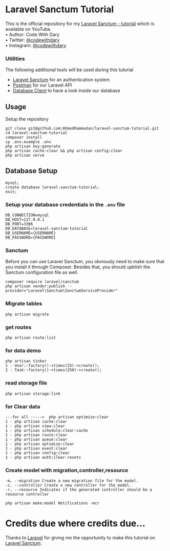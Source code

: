 # Laravel Sanctum Tutorial
This is the official repository for my [Laravel Sanctum - tutorial]() which is available on YouTube. <br>
•	Author: Code With Dary <br>
•	Twitter: [@codewithdary](https://twitter.com/codewithdary) <br>
•	Instagram: [@codewithdary](https://www.instagram.com/codewithdary/) <br>

### Utilities
The following additional tools will be used during this tutorial

- [Laravel Sanctum](https://laravel.com/docs/9.x/sanctum) for an authentication system
- [Postman](https://www.postman.com/) for our Laravel API
- [Database Client](https://tableplus.com/) to have a look inside our database

## Usage <br>
Setup the repository <br>
```
git clone git@github.com:AhmedRammadan/laravel-sanctum-tutorial.git
cd laravel-sanctum-tutorial
composer install
cp .env.example .env 
php artisan key:generate
php artisan cache:clear && php artisan config:clear 
php artisan serve 
```

## Database Setup <br>
```
mysql;
create database laravel-sanctum-tutorial;
exit;
```


### Setup your database credentials in the ```.env``` file <br>
```
DB_CONNECTION=mysql
DB_HOST=127.0.0.1
DB_PORT=3306
DB_DATABASE=laravel-sanctum-tutorial
DB_USERNAME={USERNAME}
DB_PASSWORD={PASSWORD}
```

### Sanctum
Before you can use Laravel Sanctum, you obviously need to make sure that you install it through Composer. Besides that, you should upblish the Sanctum configuration file as well.
```
composer require laravel/sanctum
php artisan vendor:publish --provider="Laravel\Sanctum\SanctumServiceProvider"
```

### Migrate tables
```
php artisan migrate
```
### get routes

```
php artisan route:list
```

### for data demo
```
php artisan tinker   
1 - User::factory()->times(25)->create();
2 - Task::factory()->times(250)->create();
```
### read storage file
```
php artisan storage:link
```

### for Clear data

```
---for all ----->  php artisan optimize:clear   
1 - php artisan cache:clear
1 - php artisan view:clear
1 - php artisan schedule:clear-cache
1 - php artisan route:clear 
1 - php artisan queue:clear 
1 - php artisan optimize:clear
1 - php artisan event:clear
1 - php artisan config:clear
1 - php artisan auth:clear-resets  
```
### Create model with migration,controller,resource

```
-m, --migration Create a new migration file for the model.
-c, --controller Create a new controller for the model.
-r, --resource Indicates if the generated controller should be a resource controller

php artisan make:model Notifications -mcr
```
# Credits due where credits due…
Thanks to [Laravel](https://laravel.com/) for giving me the opportunity to make this tutorial on [Laravel Sanctum](https://laravel.com/docs/9.x/sanctum). 
